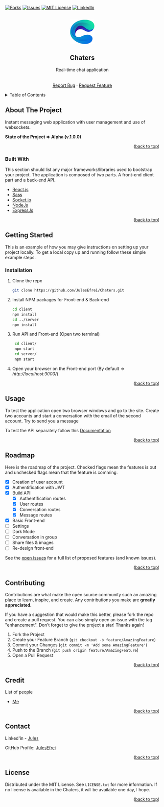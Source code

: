 <div id="top"></div>

<!-- [![Contributors][contributors-shield]][contributors-url] -->
<!-- [![Stargazers][stars-shield]][stars-url] -->
[![Forks][forks-shield]][forks-url]
[![Issues][issues-shield]][issues-url]
[![MIT License][license-shield]][license-url]
[![LinkedIn][linkedin-shield]][linkedin-url]



<!-- PROJECT LOGO -->
<br />
<div align="center">
  
  <img src="client/src/assets/img/logo.png" alt="Logo" width="80" height="80" />
  <!-- https://drive.google.com/uc?export=view&id=      => Google drive Link -->

  <h2 align="center">Chaters</h2>

  <p align="center">
    Real-time chat application
    <br />
    <!-- <a href="https://github.com/JulesEfrei/Chaters"><strong>Explore the docs</strong></a> -->
    <br />
    <br />
    <!-- <a href="https://github.com/JulesEfrei/Chaters">View Demo</a>
    · -->
    <a href="https://github.com/JulesEfrei/Chaters/issues">Report Bug</a>
    ·
    <a href="https://github.com/JulesEfrei/Chaters/pulls">Request Feature</a>
  </p>
</div>



<!-- TABLE OF CONTENTS -->
<details>
  <summary>Table of Contents</summary>
  <ol>
    <li>
      <a href="#about-the-project">About The Project</a>
      <ul>
        <li><a href="#built-with">Built With</a></li>
      </ul>
    </li>
    <li>
      <a href="#getting-started">Getting Started</a>
      <ul>
        <li><a href="#installation">Installation</a></li>
      </ul>
    </li>
    <li><a href="#usage">Usage</a></li>
    <li><a href="#roadmap">Roadmap / Features</a></li>
    <li><a href="#contributing">Contributing</a></li>
    <li><a href="#license">License</a></li>
    <li><a href="#contact">Contact</a></li>
    <li><a href="#credit">Credit</a></li>
  </ol>
</details>



<!-- ABOUT THE PROJECT -->
## About The Project

<!-- [![Product Name Screen Shot][product-screenshot]](https://example.com) -->

Instant messaging web application with user management and use of websockets.

**State of the Project => Alpha (v.1.0.0)**


<p align="right">(<a href="#top">back to top</a>)</p>



### Built With

This section should list any major frameworks/libraries used to bootstrap your project.
The application is composed of two parts. A front-end client part and a back-end API. 

* [React.js](https://reactjs.org/)
* [Sass](https://sass-lang.com)
* [Socket.io](https://socket.io)
* [NodeJs](https://nodejs.org/en/)
* [ExpressJs](https://expressjs.com/fr/)

<p align="right">(<a href="#top">back to top</a>)</p>



<!-- GETTING STARTED -->
## Getting Started

This is an example of how you may give instructions on setting up your project locally.
To get a local copy up and running follow these simple example steps.


### Installation

1. Clone the repo
   ```sh
   git clone https://github.com/JulesEfrei/Chaters.git
   ```
3. Install NPM packages for Front-end & Back-end
   ```sh
   cd client
   npm install
   cd ../server
   npm install
   ```
4. Run API and Front-end (Open two terminal)
   ```sh
    cd client/
    npm start
    cd server/
    npm start
   ```
5. Open your browser on the Front-end port (By default => _http://localhost:3000/_)

<p align="right">(<a href="#top">back to top</a>)</p>



<!-- USAGE EXAMPLES -->
## Usage

To test the application open two browser windows and go to the site. Create two accounts and start a conversation with the email of the second account. Try to send you a message

To test the API separately follow this [Documentation](https://github.com/JulesEfrei/Chaters/blob/main/server/README.md)


<p align="right">(<a href="#top">back to top</a>)</p>



<!-- ROADMAP -->
## Roadmap

Here is the roadmap of the project. Checked flags mean the features is out and unchecked flags mean that the feature is comming.

- [x] Creation of user account
- [x] Authentification with JWT
- [x] Build API
    - [x] Authentification routes
    - [x] User routes
    - [x] Conversation routes
    - [x] Message routes
- [x] Basic Front-end
- [ ] Settings
- [ ] Dark Mode
- [ ] Conversation in group
- [ ] Share files & images
- [ ] Re-design front-end

See the [open issues](https://github.com/JulesEfrei/Chaters/issues) for a full list of proposed features (and known issues).

<p align="right">(<a href="#top">back to top</a>)</p>



<!-- CONTRIBUTING -->
## Contributing

Contributions are what make the open source community such an amazing place to learn, inspire, and create. Any contributions you make are **greatly appreciated**.

If you have a suggestion that would make this better, please fork the repo and create a pull request. You can also simply open an issue with the tag "enhancement".
Don't forget to give the project a star! Thanks again!

1. Fork the Project
2. Create your Feature Branch (`git checkout -b feature/AmazingFeature`)
3. Commit your Changes (`git commit -m 'Add some AmazingFeature'`)
4. Push to the Branch (`git push origin feature/AmazingFeature`)
5. Open a Pull Request

<p align="right">(<a href="#top">back to top</a>)</p>



<!-- Credit -->
## Credit

List of people

* [Me](https://github.com/JulesEfrei)

<p align="right">(<a href="#top">back to top</a>)</p>



<!-- CONTACT -->
## Contact

Linked'in - [Jules](https://www.linkedin.com/in/jules-bruzeau/)

GitHub Profile: [JulesEfrei](https://github.com/JulesEfrei/)

<p align="right">(<a href="#top">back to top</a>)</p>



<!-- LICENSE -->
## License

Distributed under the MIT License. See `LICENSE.txt` for more information. If no license is available in the Chaters, it will be available one day, I hope.

<p align="right">(<a href="#top">back to top</a>)</p>






<!-- MARKDOWN LINKS & IMAGES -->
<!-- [contributors-shield]: https://img.shields.io/github/contributors/JulesEfrei/Chaters.svg?style=for-the-badge
[contributors-url]: https://github.com/JulesEfrei/Chaters/graphs/contributors -->
<!-- [stars-shield]: https://img.shields.io/github/stars/JulesEfrei/Chaters.svg?style=for-the-badge
[stars-url]: https://github.com/JulesEfrei/Chaters/stargazers -->
[forks-shield]: https://img.shields.io/github/forks/JulesEfrei/Chaters.svg?style=for-the-badge
[forks-url]: https://github.com/JulesEfrei/Chaters/network/members
[issues-shield]: https://img.shields.io/github/issues/JulesEfrei/Chaters.svg?style=for-the-badge
[issues-url]: https://github.com/JulesEfrei/Chaters/issues
[license-shield]: https://img.shields.io/github/license/JulesEfrei/Chaters.svg?style=for-the-badge
[license-url]: https://github.com/JulesEfrei/Chaters/blob/master/LICENSE.txt
[linkedin-shield]: https://img.shields.io/badge/-LinkedIn-black.svg?style=for-the-badge&logo=linkedin&colorB=555
[linkedin-url]: https://www.linkedin.com/in/jules-bruzeau/
[product-screenshot]: images/screenshot.png